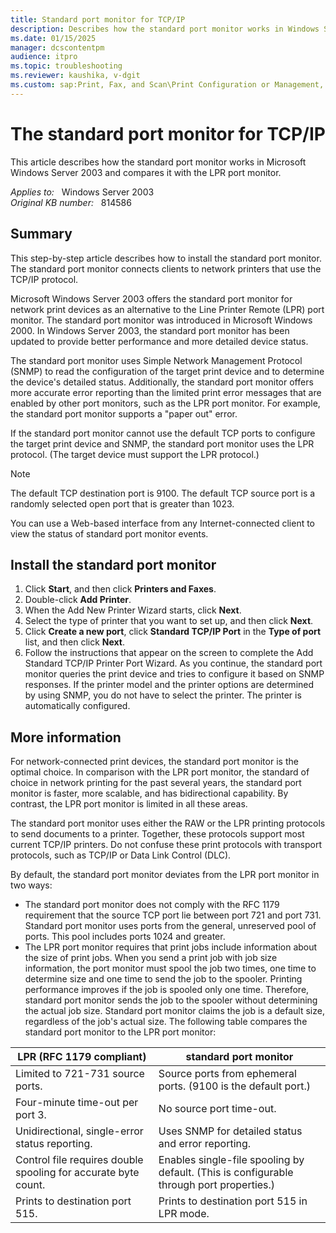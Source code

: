 ```yaml
---
title: Standard port monitor for TCP/IP
description: Describes how the standard port monitor works in Windows Server 2003 and compares it with the LPR port monitor.
ms.date: 01/15/2025
manager: dcscontentpm
audience: itpro
ms.topic: troubleshooting
ms.reviewer: kaushika, v-dgit
ms.custom: sap:Print, Fax, and Scan\Print Configuration or Management, csstroubleshoot
---
```

# The standard port monitor for TCP/IP

This article describes how the standard port monitor works in Microsoft Windows Server 2003 and compares it with the LPR port monitor.

_Applies to:_ &nbsp; Windows Server 2003  
_Original KB number:_ &nbsp; 814586

## Summary

This step-by-step article describes how to install the standard port monitor. The standard port monitor connects clients to network printers that use the TCP/IP protocol.

Microsoft Windows Server 2003 offers the standard port monitor for network print devices as an alternative to the Line Printer Remote (LPR) port monitor. The standard port monitor was introduced in Microsoft Windows 2000. In Windows Server 2003, the standard port monitor has been updated to provide better performance and more detailed device status.

The standard port monitor uses Simple Network Management Protocol (SNMP) to read the configuration of the target print device and to determine the device's detailed status. Additionally, the standard port monitor offers more accurate error reporting than the limited print error messages that are enabled by other port monitors, such as the LPR port monitor. For example, the standard port monitor supports a "paper out" error.

If the standard port monitor cannot use the default TCP ports to configure the target print device and SNMP, the standard port monitor uses the LPR protocol. (The target device must support the LPR protocol.)

> [!NOTE]
> The default TCP destination port is 9100. The default TCP source port is a randomly selected open port that is greater than 1023.

You can use a Web-based interface from any Internet-connected client to view the status of standard port monitor events.

## Install the standard port monitor

1. Click **Start**, and then click **Printers and Faxes**.
2. Double-click **Add Printer**.
3. When the Add New Printer Wizard starts, click **Next**.
4. Select the type of printer that you want to set up, and then click **Next**.
5. Click **Create a new port**, click **Standard TCP/IP Port** in the **Type of port** list, and then click **Next**.
6. Follow the instructions that appear on the screen to complete the Add Standard TCP/IP Printer Port Wizard. As you continue, the standard port monitor queries the print device and tries to configure it based on SNMP responses. If the printer model and the printer options are determined by using SNMP, you do not have to select the printer. The printer is automatically configured.

## More information

For network-connected print devices, the standard port monitor is the optimal choice. In comparison with the LPR port monitor, the standard of choice in network printing for the past several years, the standard port monitor is faster, more scalable, and has bidirectional capability. By contrast, the LPR port monitor is limited in all these areas.

The standard port monitor uses either the RAW or the LPR printing protocols to send documents to a printer. Together, these protocols support most current TCP/IP printers. Do not confuse these print protocols with transport protocols, such as TCP/IP or Data Link Control (DLC).

By default, the standard port monitor deviates from the LPR port monitor in two ways:  

- The standard port monitor does not comply with the RFC 1179 requirement that the source TCP port lie between port 721 and port 731. Standard port monitor uses ports from the general, unreserved pool of ports. This pool includes ports 1024 and greater.
- The LPR port monitor requires that print jobs include information about the size of print jobs. When you send a print job with job size information, the port monitor must spool the job two times, one time to determine size and one time to send the job to the spooler. Printing performance improves if the job is spooled only one time. Therefore, standard port monitor sends the job to the spooler without determining the actual job size. Standard port monitor claims the job is a default size, regardless of the job's actual size. The following table compares the standard port monitor to the LPR port monitor:

|LPR (RFC 1179 compliant)|standard port monitor|
|---|---|
|Limited to 721-731 source ports.|Source ports from ephemeral ports. (9100 is the default port.)|
|Four-minute time-out per port 3.|No source port time-out.|
|Unidirectional, single-error status reporting.|Uses SNMP for detailed status and error reporting.|
|Control file requires double spooling for accurate byte count.|Enables single-file spooling by default. (This is configurable through port properties.)|
|Prints to destination port 515.|Prints to destination port 515 in LPR mode.|
